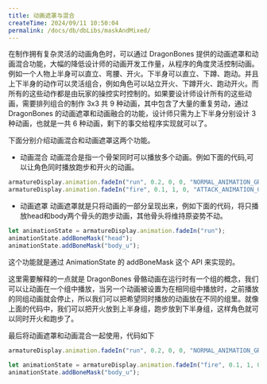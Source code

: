 ```yaml
---
title: 动画遮罩与混合
createTime: 2024/09/11 10:50:04
permalink: /docs/db/dbLibs/maskAndMixed/
---
```

在制作拥有复杂灵活的动画角色时，可以通过 DragonBones 提供的动画遮罩和动画混合功能，大幅的降低设计师的动画开发工作量，从程序的角度灵活控制动画。例如一个人物上半身可以直立、弯腰、开火。下半身可以直立、下蹲、跑动。并且上下半身的动作可以灵活组合，例如角色可以站立开火、下蹲开火、跑动开火。而所有的这些动作都是由玩家的操控实时控制的。如果要设计师设计所有的这些动画，需要排列组合的制作 3x3 共 9 种动画，其中包含了大量的重复劳动，通过 DragonBones 的动画遮罩和动画融合的功能，设计师只需为上下半身分别设计 3 种动画，也就是一共 6 种动画，剩下的事交给程序实现就可以了。

下面分别介绍动画混合和动画遮罩这两个功能。

* 动画混合
动画混合是指一个骨架同时可以播放多个动画。例如下面的代码,可以让角色同时播放跑步和开火的动画。

~~~javascript
armatureDisplay.animation.fadeIn("run", 0.2, 0, 0, "NORMAL_ANIMATION_GROUP");
armatureDisplay.animation.fadeIn("fire", 0.1, 1, 0, "ATTACK_ANIMATION_GROUP");
~~~

* 动画遮罩
动画遮罩就是只将动画的一部分呈现出来，例如下面的代码，将只播放head和body两个骨头的跑步动画，其他骨头将维持原姿势不动。

~~~javascript
let animationState = armatureDisplay.animation.fadeIn("run");
animationState.addBoneMask("head");
animationState.addBoneMask("body_u");
~~~

这个功能就是通过 AnimationState 的 addBoneMask 这个 API 来实现的。

这里需要解释的一点就是 DragonBones 骨骼动画在运行时有一个组的概念，我们可以让动画在一个组中播放，当另一个动画被设置为在相同组中播放时，之前播放的同组动画就会停止，所以我们可以把希望同时播放的动画放在不同的组里。就像上面的代码中，我们可以把开火放到上半身组，跑步放到下半身组，这样角色就可以同时开火和跑步了。

最后将动画遮罩和动画混合一起使用，代码如下

~~~javascript
armatureDisplay.animation.fadeIn("run", 0.2, 0, 0, "NORMAL_ANIMATION_GROUP");

let animationState = armatureDisplay.animation.fadeIn("fire", 0.1, 1, 0, "ATTACK_ANIMATION_GROUP");
animationState.addBoneMask("body_u");
~~~
